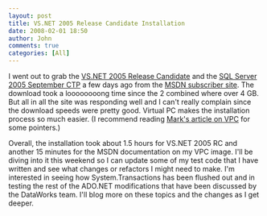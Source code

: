 ```yaml
---
layout: post
title: VS.NET 2005 Release Candidate Installation
date: 2008-02-01 18:50
author: John
comments: true
categories: [All]
---
```

<P>I went out to grab the <A href="http://lab.msdn.microsoft.com/vs2005/">VS.NET 2005 Release Candidate</A> and the <A href="http://www.microsoft.com/sql/2005/productinfo/ctp.mspx">SQL Server 2005 September CTP</A> a few days ago from the <A href="https://msdn.microsoft.com/subscriptions">MSDN subscriber site</A>. The download took a loooooooong time since the 2 combined where over 4 GB. But all in all the site was responding well and I can't really complain since the download speeds were pretty good. Virtual PC makes the installation process so much easier. (I recommend reading <A HREF="/blogs/mark.digiovanni/articles/61862.aspx">Mark's article on VPC</A> for some pointers.)</P> <P>Overall, the installation took about 1.5 hours for VS.NET 2005 RC and another 15 minutes for the MSDN documentation on my VPC image. I'll be diving into it this weekend so I can update some of my test code that I have written and see what changes or refactors I might need to make. I'm interested in seeing how System.Transactions has been flushed out and in testing the rest of the ADO.NET modifications that have been discussed by the DataWorks team. I'll blog more on these topics and the changes as I get deeper.</P>

